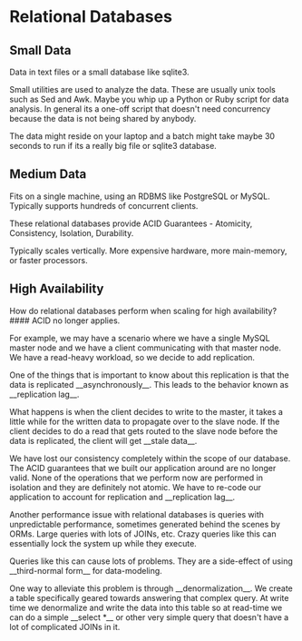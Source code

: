 # Relational Databases

## Small Data 
<p>Data in text files or a small database like sqlite3. <p>Small utilities are used to analyze
 the data. These are usually unix tools such as Sed and Awk. Maybe you whip up a Python or Ruby script for data analysis. In general its a one-off script that doesn't need concurrency because the data is not being shared by anybody.
<p>The data might reside on your laptop and a batch might take maybe 30 seconds to run if its a really big file or sqlite3 database. 

## Medium Data
<p>Fits on a single machine, using an RDBMS like PostgreSQL or MySQL. Typically supports hundreds of concurrent clients. <p>These relational databases provide ACID Guarantees - Atomicity, Consistency, Isolation, Durability.
<p>Typically scales vertically. More expensive hardware, more main-memory, or faster processors.

## High Availability
<p>How do relational databases perform when scaling for high availability?
#### ACID no longer applies.
<p>For example, we may have a scenario where we have a single MySQL master node and we have a client communicating with that master node. We have a read-heavy workload, so we decide to add replication.
<p>One of the things that is important to know about this replication is that the data is replicated __asynchronously__. This leads to the behavior known as __replication lag__.
<p>What happens is when the client decides to write to the master, it takes a little while for the written data to propagate over to the slave node. If the client decides to do a read that gets routed to the slave node before the data is replicated, the client will get __stale data__.
<p>We have lost our consistency completely within the scope of our database. The ACID guarantees that we built our application around are no longer valid. None of the operations that we perform now are performed in isolation and they are definitely not atomic. We have to re-code our application to account for replication and __replication lag__.
<p>Another performance issue with relational databases is queries with unpredictable performance, sometimes generated behind the scenes by ORMs. Large queries with lots of JOINs, etc. Crazy queries like this can essentially lock the system up while they execute.
<p>Queries like this can cause lots of problems. They are a side-effect of using __third-normal form__ for data-modeling.
<p>One way to alleviate this problem is through __denormalization__. We create a table specifically geared towards answering that complex query. At write time we denormalize and write the data into this table so at read-time we can do a simple __select *__ or other very simple query that doesn't have a lot of complicated JOINs in it. 
